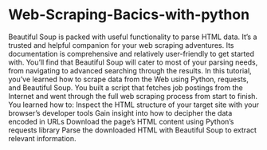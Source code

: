 # Web-Scraping-Bacics-with-python
Beautiful Soup is packed with useful functionality to parse HTML data. It’s a trusted and helpful companion for your web scraping adventures. Its documentation is comprehensive and relatively user-friendly to get started with. You’ll find that Beautiful Soup will cater to most of your parsing needs, from navigating to advanced searching through the results.  In this tutorial, you’ve learned how to scrape data from the Web using Python, requests, and Beautiful Soup. You built a script that fetches job postings from the Internet and went through the full web scraping process from start to finish.  You learned how to:  Inspect the HTML structure of your target site with your browser’s developer tools Gain insight into how to decipher the data encoded in URLs Download the page’s HTML content using Python’s requests library Parse the downloaded HTML with Beautiful Soup to extract relevant information.
